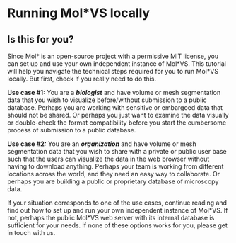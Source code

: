# Running Mol\*VS locally

## Is this for you?
Since Mol* is an open-source project with a permissive MIT license, you can set up and use your own independent instance of Mol\*VS. This tutorial will help you navigate the technical steps required for you to run Mol\*VS locally. But first, check if you really need to do this.

**Use case #1:** You are a ***biologist*** and have volume or mesh segmentation data that you wish to visualize before/without submission to a public database. Perhaps you are working with sensitive or embargoed data that should not be shared. Or perhaps you just want to examine the data visually or double-check the format compatibility before you start the cumbersome process of submission to a public database. 

**Use case #2:** You are an ***organization*** and have volume or mesh segmentation data that you wish to share with a private or public user base such that the users can visualize the data in the web browser without having to download anything. Perhaps your team is working from different locations across the world, and they need an easy way to collaborate. Or perhaps you are building a public or proprietary database of microscopy data.

If your situation corresponds to one of the use cases, continue reading and find out how to set up and run your own independent instance of Mol\*VS. If not, perhaps the public Mol\*VS web server with its internal database is sufficient for your needs. If none of these options works for you, please get in touch with us.